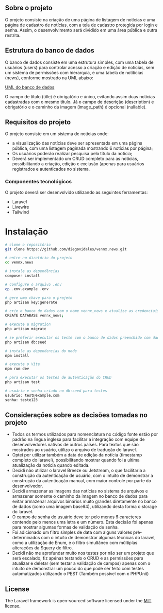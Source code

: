 ## Sobre o projeto

O projeto consiste na criação de uma página de listagem de notícias e uma página de cadastro de notícias, com a tela de cadastro protegida por login e senha. Assim, o desenvolvimento será dividido em uma área pública e outra restrita.

## Estrutura do banco de dados

O banco de dados consiste em uma estrutura simples, com uma tabela de usuários (users) para controlar acesso a criação e edição de notícias, sem um sistema de permissões com hierarquia, e uma tabela de notíticias (news), conforme mostrado na UML abaixo:

[UML do banco de dados](https://www.figma.com/board/LAdThYHbVbP1W5Ll2EQ8Hp/Vennx-News---UML?node-id=0-1&t=k1YmgZPm9BggVEZK-1)

O campo de título (title) é obrigatório e único, evitando assim duas notícias cadastradas com o mesmo título. Já o campo de descrição (description) e obrigatório e o caminho da imagem (image_path) é opcional (nullable). 

## Requisitos do projeto

O projeto consiste em um sistema de notícias onde: 
- a visualização das notícias deve ser apresentada em uma página pública, com uma listagem paginada mostrando 6 notícias por página;
- Os usuários poderão realizar pesquisa pelo título da notícia;
- Deverá ser implementado um CRUD completo para as notícias, possibilitando a criação, edição e exclusão (apenas para usuários registrados e autenticados no sistema.

### Componentes tecnológicos

O projeto deverá ser desenvolvido utilizando as seguintes ferramentas:
- Laravel
- Livewire
- Tailwind


# Instalação

```sh
# clone o repositório
git clone https://github.com/diegovidales/vennx.news.git

# entre no diretório do projeto
cd vennx.news

# instale as dependências
composer install

# configure o arquivo .env
cp .env.example .env

# gere uma chave para o projeto
php artisan key:generate

# crie o banco de dados com o nome vennx_news e atualize as credenciais no arquivo .env
CREATE DATABASE vennx_news;

# execute a migration
php artisan migrate

# se preferir executar os teste com o banco de dados preenchido com dados fake, utilize a opção --seed ou execute o comando abaixo após a migrate
php artisan db:seed

# instale as dependencias do node
npm install

# execute o Vite
npm run dev

# para executar os testes de autenticação do CRUD
php artisan test

# usuário e senha criado no db:seed para testes
usuário: test@example.com
senha: teste123

```

## Considerações sobre as decisões tomadas no projeto
- Todos os termos utilizados para nomenclatura no código fonte estão por padrão na língua inglesa para facilitar a integração com equipe de desenvolvedores nativos de outros países. Para textos que são mostrados ao usuário, utilizo o arquivo de tradução do laravel.
- Optei por utilizar também a data de edição da notícia (timestamp completo do laravel), possibilitando mostrar quando foi a ultima atualização da notícia quando editada.
- Decidi não utilizar o laravel Breeze ou Jetstream, o que facilitaria a construção da autenticação de usuário, com o intuito de demonstrar a construção da autenticação manual, com maior controle por parte do desenvolvedor.
- Decidi armazenar as imagens das notícias no sistema de arquivos e armazenar somente o caminho da imagem no banco de dados para evitar armazenar arquivos binários muito grandes diretamente no banco de dados (como uma imagem base64), utilizando desta forma o storage do laravel.
- O campo de senha do usuário deve ter pelo menos 6 caracteres contendo pelo menos uma letra e um número. Esta decisão foi apenas para mostrar algumas formas de validação de senha.
- Foi adicionado um filtro simples de data com alguns valores pré-determinados com o intuito de demonstrar algumas técnicas do laravel, como a utilização de Enum, e o filtro simultâneo com múltiplas alterações da $query de filtro.
- Decidi não me aprofundar muito nos testes por não ser um projeto que será escalado, fiz apénas testando o CRUD e as permissões para atualizar e deletar (sem testar a validação de campos) apenas com o intuito de demonstrar um pouco do que pode ser feito com testes automatizados utilizando o PEST (Também possível com o PHPUnit)


## License

The Laravel framework is open-sourced software licensed under the [MIT license](https://opensource.org/licenses/MIT).
